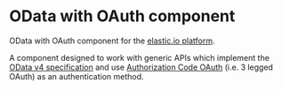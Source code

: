 # OData with OAuth component 
OData with OAuth component for the [elastic.io platform](http://www.elastic.io).

A component designed to work with generic APIs which implement the [OData v4
specification](http://www.odata.org) and use [Authorization Code
OAuth](https://tools.ietf.org/html/rfc6749#section-1.3.1) (i.e. 3 legged OAuth)
as an authentication method.

